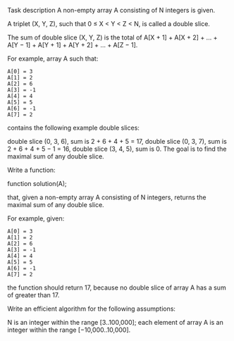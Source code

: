 Task description
A non-empty array A consisting of N integers is given.

A triplet (X, Y, Z), such that 0 ≤ X < Y < Z < N, is called a double slice.

The sum of double slice (X, Y, Z) is the total of A[X + 1] + A[X + 2] + ... + A[Y − 1] + A[Y + 1] + A[Y + 2] + ... + A[Z − 1].

For example, array A such that:

    A[0] = 3
    A[1] = 2
    A[2] = 6
    A[3] = -1
    A[4] = 4
    A[5] = 5
    A[6] = -1
    A[7] = 2
contains the following example double slices:

double slice (0, 3, 6), sum is 2 + 6 + 4 + 5 = 17,
double slice (0, 3, 7), sum is 2 + 6 + 4 + 5 − 1 = 16,
double slice (3, 4, 5), sum is 0.
The goal is to find the maximal sum of any double slice.

Write a function:

function solution(A);

that, given a non-empty array A consisting of N integers, returns the maximal sum of any double slice.

For example, given:

    A[0] = 3
    A[1] = 2
    A[2] = 6
    A[3] = -1
    A[4] = 4
    A[5] = 5
    A[6] = -1
    A[7] = 2
the function should return 17, because no double slice of array A has a sum of greater than 17.

Write an efficient algorithm for the following assumptions:

N is an integer within the range [3..100,000];
each element of array A is an integer within the range [−10,000..10,000].